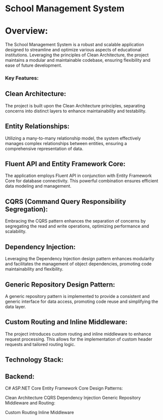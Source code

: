 
<h1> School Management System</h1>
<h1>Overview:</h1>
<p>The School Management System is a robust and scalable application designed to streamline and optimize various aspects of educational institutions. Leveraging the principles of Clean Architecture, the project maintains a modular and maintainable codebase, ensuring flexibility and ease of future development.</p>

<h3>Key Features:</h3>
<h2>Clean Architecture:</h2>

<p>The project is built upon the Clean Architecture principles, separating concerns into distinct layers to enhance maintainability and testability.</p>
<h2>Entity Relationships:</h2>

<p>Utilizing a many-to-many relationship model, the system effectively manages complex relationships between entities, ensuring a comprehensive representation of data.</p>
<h2>Fluent API and Entity Framework Core:</h2>

<p>The application employs Fluent API in conjunction with Entity Framework Core for database connectivity. This powerful combination ensures efficient data modeling and management.</p>
<h2>CQRS (Command Query Responsibility Segregation):</h2>

<p>Embracing the CQRS pattern enhances the separation of concerns by segregating the read and write operations, optimizing performance and scalability.</p>
<h2>Dependency Injection:</h2>

<p>Leveraging the Dependency Injection design pattern enhances modularity and facilitates the management of object dependencies, promoting code maintainability and flexibility.</p>
<h2>Generic Repository Design Pattern:</h2>

<p>A generic repository pattern is implemented to provide a consistent and generic interface for data access, promoting code reuse and simplifying the data layer.</p>
<h2>Custom Routing and Inline Middleware:</h2>

<p>The project introduces custom routing and inline middleware to enhance request processing. This allows for the implementation of custom header requests and tailored routing logic.</p>
<h2>Technology Stack:</h2>
<h2>Backend:</h2>


C#
ASP.NET Core
Entity Framework Core
Design Patterns:

Clean Architecture
CQRS
Dependency Injection
Generic Repository
Middleware and Routing:

Custom Routing
Inline Middleware
